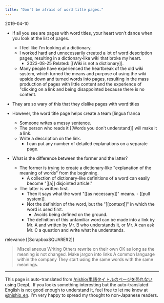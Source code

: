 ```yaml
---
title: "Don't be afraid of word title pages."
---
```


2019-04-10
- If all you see are pages with word titles, your heart won't dance when you look at the list of pages.
    - I feel like I'm looking at a dictionary.
    - I worked hard and unnecessarily created a lot of word description pages, resulting in a dictionary-like wiki that broke my heart.
        - 2023-08-25 Related: [[Wiki is not a dictionary]].
    - Many people have experienced the heartbreak of the old wiki system, which turned the means and purpose of using the wiki upside down and turned words into pages, resulting in the mass production of pages with little content and the experience of "clicking on a link and being disappointed because there is no content.
- They are so wary of this that they dislike pages with word titles
- However, the word title page helps create a team [lingua franca
    - Someone writes a messy sentence.
    - The person who reads it [[Words you don't understand]] will make it a link.
    - Write a description on the link.
        - I can put any number of detailed explanations on a separate page.

- What is the difference between the former and the latter?
    - The former is trying to create a dictionary-like "explanation of the meaning of words" from the beginning.
        - A collection of dictionary-like definitions of a word can easily become "[[a]] disjointed article."
    - The latter is written first.
        - Then it says what the word "[[as necessary]]" means.
                - [[pull system]].
        - Not the definition of the word, but the "[[context]]" in which the word is used first.
            - Avoids being defined on the ground.
        - The definition of this unfamiliar word can be made into a link by Mr. A and written by Mr. B who understands it, or Mr. A can ask Mr. C a question and write what he understands.

relevance
[[ScrapboxSQUARE#2]]
>  Miscellaneous Writing
>  Others rewrite on their own
>  OK as long as the meaning is not changed.
>  Make jargon into links
>  A common language within the company
>  They start using the same words with the same meanings.

---
This page is auto-translated from [/nishio/単語タイトルのページを恐れない](https://scrapbox.io/nishio/単語タイトルのページを恐れない) using DeepL. If you looks something interesting but the auto-translated English is not good enough to understand it, feel free to let me know at [@nishio_en](https://twitter.com/nishio_en). I'm very happy to spread my thought to non-Japanese readers.